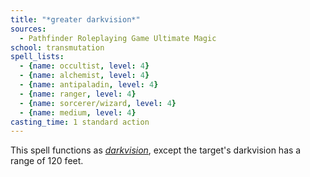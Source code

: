 ```yaml
---
title: "*greater darkvision*"
sources:
  - Pathfinder Roleplaying Game Ultimate Magic
school: transmutation
spell_lists:
  - {name: occultist, level: 4}
  - {name: alchemist, level: 4}
  - {name: antipaladin, level: 4}
  - {name: ranger, level: 4}
  - {name: sorcerer/wizard, level: 4}
  - {name: medium, level: 4}
casting_time: 1 standard action
---
```


This spell functions as [*darkvision*](/spells/darkvision/), except the target's darkvision has a range of 120 feet.

